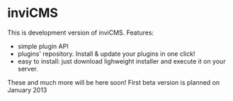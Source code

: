 inviCMS
=======
This is development version of inviCMS. Features:
- simple plugin API
- plugins' repository. Install & update your plugins in one click!
- easy to install: just download lighweight installer and execute it on your server.

These and much more will be here soon!
First beta version is planned on January 2013